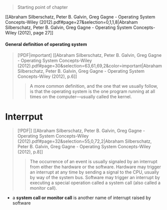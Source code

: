 > Starting point of chapter

[[Abraham Silberschatz, Peter B. Galvin, Greg Gagne - Operating System Concepts-Wiley (2012).pdf#page=27&selection=0,1,1,8|Abraham Silberschatz, Peter B. Galvin, Greg Gagne - Operating System Concepts-Wiley (2012), page 27]]


#### General definition of operating system
> [!PDF|important] [[Abraham Silberschatz, Peter B. Galvin, Greg Gagne - Operating System Concepts-Wiley (2012).pdf#page=30&selection=63,61,69,2&color=important|Abraham Silberschatz, Peter B. Galvin, Greg Gagne - Operating System Concepts-Wiley (2012), p.6]]
> > A more common definition, and the one that we usually follow, is that the operating system is the one program running at all times on the computer—usually called the kernel. 

# Interrput
> [!PDF|] [[Abraham Silberschatz, Peter B. Galvin, Greg Gagne - Operating System Concepts-Wiley (2012).pdf#page=32&selection=55,0,72,2|Abraham Silberschatz, Peter B. Galvin, Greg Gagne - Operating System Concepts-Wiley (2012), p.8]]
> > The occurrence of an event is usually signaled by an interrupt from either the hardware or the software. Hardware may trigger an interrupt at any time by sending a signal to the CPU, usually by way of the system bus. Software may trigger an interrupt by executing a special operation called a system call (also called a monitor call).

- a **system call or monitor call** is another name of interrupt raised by software